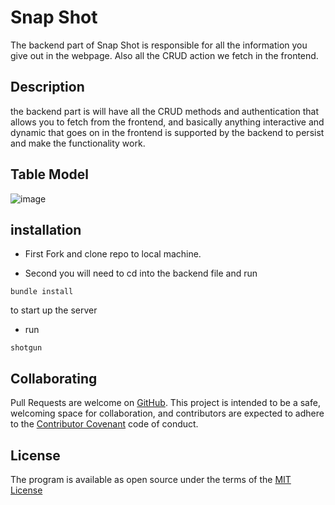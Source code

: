 # Snap Shot
The backend part of Snap Shot is responsible for all the information you give out in the webpage. Also all the CRUD action we fetch in the frontend.

## Description
the backend part is will have all the CRUD methods and authentication that allows you to fetch from the frontend, and basically anything interactive and dynamic that goes on in the frontend is supported by the backend to persist and make the functionality work.

## Table Model
![image](/root/development/code/phase-3/phase-3-project/backend/img.png)
## installation
* First Fork and clone repo to local machine.

* Second you will need to cd into the backend file and run 
```
bundle install 
```
to start up the server

* run 
```
shotgun
```

## Collaborating

Pull Requests are welcome on [GitHub](https://github.com/uyggnues/phase-3-project). This project is intended to be a safe, welcoming space for collaboration, and contributors are expected to adhere to the [Contributor Covenant](https://www.contributor-covenant.org/version/1/4/code-of-conduct/) code of conduct.

## License 
The program is available as open source under the terms of the [MIT License](https://opensource.org/licenses/MIT)